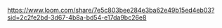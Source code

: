 https://www.loom.com/share/7e5c803bee284e3ba62e49b15ed4eb03?sid=2c2fe2bd-3d67-4b8a-bd54-e17da9bc26e8
